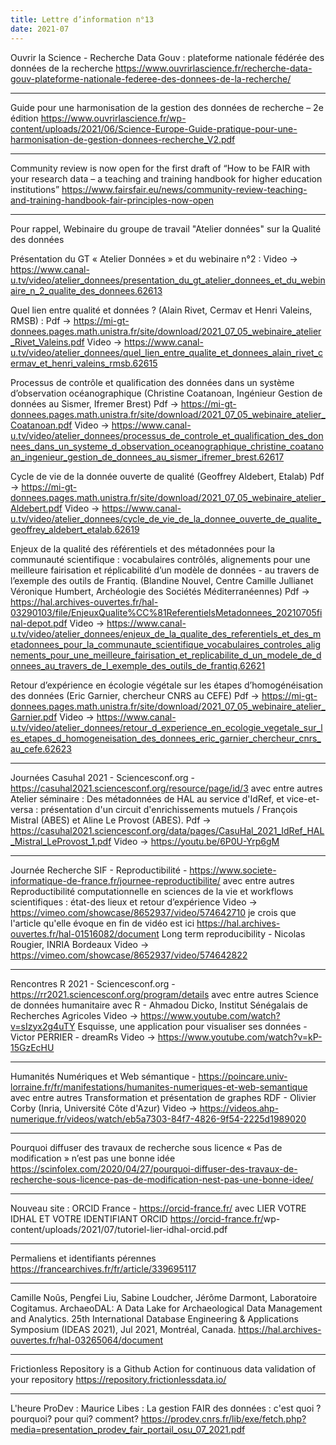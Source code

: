 ```yaml
---
title: Lettre d’information n°13
date: 2021-07
---
```



Ouvrir la Science - Recherche Data Gouv : plateforme nationale fédérée des données de la recherche
<https://www.ouvrirlascience.fr/recherche-data-gouv-plateforme-nationale-federee-des-donnees-de-la-recherche/>

--------------------

Guide pour une harmonisation de la gestion des données de recherche – 2e édition
<https://www.ouvrirlascience.fr/wp-content/uploads/2021/06/Science-Europe-Guide-pratique-pour-une-harmonisation-de-gestion-donnees-recherche_V2.pdf>

--------------------

Community review is now open for the first draft of “How to be FAIR with your research data – a teaching and training handbook for higher education institutions”
<https://www.fairsfair.eu/news/community-review-teaching-and-training-handbook-fair-principles-now-open>

--------------------

Pour rappel, Webinaire du groupe de travail "Atelier données" sur la Qualité des données

Présentation du GT « Atelier Données » et du webinaire n°2 :
    Video -> <https://www.canal-u.tv/video/atelier_donnees/presentation_du_gt_atelier_donnees_et_du_webinaire_n_2_qualite_des_donnees.62613>

Quel lien entre qualité et données ? (Alain Rivet, Cermav et Henri Valeins, RMSB) :
    Pdf -> <https://mi-gt-donnees.pages.math.unistra.fr/site/download/2021_07_05_webinaire_atelier_Rivet_Valeins.pdf>
    Video -> <https://www.canal-u.tv/video/atelier_donnees/quel_lien_entre_qualite_et_donnees_alain_rivet_cermav_et_henri_valeins_rmsb.62615>

Processus de contrôle et qualification des données dans un système d’observation océanographique (Christine Coatanoan, Ingénieur Gestion de données au Sismer, Ifremer Brest)
    Pdf -> <https://mi-gt-donnees.pages.math.unistra.fr/site/download/2021_07_05_webinaire_atelier_Coatanoan.pdf>
    Video -> <https://www.canal-u.tv/video/atelier_donnees/processus_de_controle_et_qualification_des_donnees_dans_un_systeme_d_observation_oceanographique_christine_coatanoan_ingenieur_gestion_de_donnees_au_sismer_ifremer_brest.62617>

Cycle de vie de la donnée ouverte de qualité (Geoffrey Aldebert, Etalab)
    Pdf -> <https://mi-gt-donnees.pages.math.unistra.fr/site/download/2021_07_05_webinaire_atelier_Aldebert.pdf>
    Video -> <https://www.canal-u.tv/video/atelier_donnees/cycle_de_vie_de_la_donnee_ouverte_de_qualite_geoffrey_aldebert_etalab.62619>

Enjeux de la qualité des référentiels et des métadonnées pour la communauté scientifique : vocabulaires contrôlés, alignements pour une meilleure fairisation et réplicabilité d’un modèle de données - au travers de l’exemple des outils de Frantiq. (Blandine Nouvel, Centre Camille Jullianet Véronique Humbert, Archéologie des Sociétés Méditerranéennes)
    Pdf -> <https://hal.archives-ouvertes.fr/hal-03290103/file/EnjeuxQualite%CC%81ReferentielsMetadonnees_20210705final-depot.pdf>
    Video -> <https://www.canal-u.tv/video/atelier_donnees/enjeux_de_la_qualite_des_referentiels_et_des_metadonnees_pour_la_communaute_scientifique_vocabulaires_controles_alignements_pour_une_meilleure_fairisation_et_replicabilite_d_un_modele_de_donnees_au_travers_de_l_exemple_des_outils_de_frantiq.62621>

Retour d’expérience en écologie végétale sur les étapes d’homogénéisation des données (Eric Garnier, chercheur CNRS au CEFE)
    Pdf -> <https://mi-gt-donnees.pages.math.unistra.fr/site/download/2021_07_05_webinaire_atelier_Garnier.pdf>
    Video -> <https://www.canal-u.tv/video/atelier_donnees/retour_d_experience_en_ecologie_vegetale_sur_les_etapes_d_homogeneisation_des_donnees_eric_garnier_chercheur_cnrs_au_cefe.62623>

--------------------

Journées Casuhal 2021 - Sciencesconf.org - <https://casuhal2021.sciencesconf.org/resource/page/id/3>
avec entre autres
Atelier séminaire : Des métadonnées de HAL au service d'IdRef, et vice-et-versa : présentation d'un circuit d'enrichissements mutuels / François Mistral (ABES) et Aline Le Provost (ABES).
    Pdf -> <https://casuhal2021.sciencesconf.org/data/pages/CasuHal_2021_IdRef_HAL_Mistral_LeProvost_1.pdf>
    Video -> <https://youtu.be/6P0U-Yrp6gM>

--------------------

Journée Recherche SIF - Reproductibilité - <https://www.societe-informatique-de-france.fr/journee-reproductibilite/>
avec entre autres
Reproductibilité computationnelle en sciences de la vie et workflows scientifiques : état-des lieux et retour d’expérience
    Video -> <https://vimeo.com/showcase/8652937/video/574642710>
    je crois que l'article qu'elle évoque en fin de vidéo est ici <https://hal.archives-ouvertes.fr/hal-01516082/document>
Long term reproducibility - Nicolas Rougier, INRIA Bordeaux
    Video -> <https://vimeo.com/showcase/8652937/video/574642822>

--------------------

Rencontres R 2021 - Sciencesconf.org - <https://rr2021.sciencesconf.org/program/details>
avec entre autres
Science de données humanitaire avec R - Ahmadou Dicko, Institut Sénégalais de Recherches Agricoles
    Video -> <https://www.youtube.com/watch?v=sIzyx2g4uTY>
Esquisse, une application pour visualiser ses données - Victor PERRIER - dreamRs
    Video -> <https://www.youtube.com/watch?v=kP-15GzEcHU>

--------------------

Humanités Numériques et Web sémantique - <https://poincare.univ-lorraine.fr/fr/manifestations/humanites-numeriques-et-web-semantique>
avec entre autres
Transformation et présentation de graphes RDF - Olivier Corby (Inria, Université Côte d'Azur)
    Video -> <https://videos.ahp-numerique.fr/videos/watch/eb5a7303-84f7-4826-9f54-2225d1989020>

--------------------

Pourquoi diffuser des travaux de recherche sous licence « Pas de modification » n’est pas une bonne idée
<https://scinfolex.com/2020/04/27/pourquoi-diffuser-des-travaux-de-recherche-sous-licence-pas-de-modification-nest-pas-une-bonne-idee/>

--------------------

Nouveau site : ORCID France - <https://orcid-france.fr/>
avec LIER VOTRE IDHAL ET VOTRE IDENTIFIANT ORCID <https://orcid-france.fr/>wp-content/uploads/2021/07/tutoriel-lier-idhal-orcid.pdf

--------------------

Permaliens et identifiants pérennes
<https://francearchives.fr/fr/article/339695117>

--------------------

Camille Noûs, Pengfei Liu, Sabine Loudcher, Jérôme Darmont, Laboratoire Cogitamus. ArchaeoDAL: A Data Lake for Archaeological Data Management and Analytics. 25th International Database Engineering & Applications Symposium (IDEAS 2021), Jul 2021, Montréal, Canada.
<https://hal.archives-ouvertes.fr/hal-03265064/document>

--------------------

Frictionless Repository is a Github Action for continuous data validation of your repository
<https://repository.frictionlessdata.io/>

--------------------

L'heure ProDev : Maurice Libes : La gestion FAIR des données : c'est quoi ? pourquoi? pour qui? comment?
<https://prodev.cnrs.fr/lib/exe/fetch.php?media=presentation_prodev_fair_portail_osu_07_2021.pdf>


